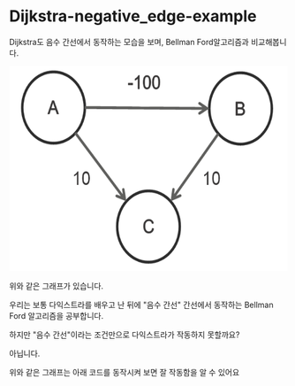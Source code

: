 # Dijkstra-negative_edge-example
Dijkstra도 음수 간선에서 동작하는 모습을 보며, Bellman Ford알고리즘과 비교해봅니다.

<img src="./Dijkstra-negative_edge-example.PNG"  width="700" height="370">


위와 같은 그래프가 있습니다.

우리는 보통 다익스트라를 배우고 난 뒤에 
"음수 간선" 간선에서 동작하는 Bellman Ford 알고리즘을 공부합니다.


하지만 "음수 간선"이라는 조건만으로 다익스트라가 작동하지 못할까요?

아닙니다.

위와 같은 그래프는 아래 코드를 동작시켜 보면 잘 작동함을 알 수 있어요
